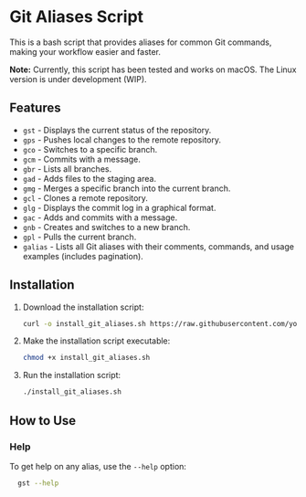 # Git Aliases Script

This is a bash script that provides aliases for common Git commands, making your workflow easier and faster.

**Note:** Currently, this script has been tested and works on macOS. The Linux version is under development (WIP).

## Features

- `gst` - Displays the current status of the repository.
- `gps` - Pushes local changes to the remote repository.
- `gco` - Switches to a specific branch.
- `gcm` - Commits with a message.
- `gbr` - Lists all branches.
- `gad` - Adds files to the staging area.
- `gmg` - Merges a specific branch into the current branch.
- `gcl` - Clones a remote repository.
- `glg` - Displays the commit log in a graphical format.
- `gac` - Adds and commits with a message.
- `gnb` - Creates and switches to a new branch.
- `gpl` - Pulls the current branch.
- `galias` - Lists all Git aliases with their comments, commands, and usage examples (includes pagination).

## Installation

1. Download the installation script:

    ```sh
    curl -o install_git_aliases.sh https://raw.githubusercontent.com/your-username/git-aliases-script/main/install_git_aliases.sh
    ```

2. Make the installation script executable:

    ```sh
    chmod +x install_git_aliases.sh
    ```

3. Run the installation script:

    ```sh
    ./install_git_aliases.sh
    ```

## How to Use

### Help

To get help on any alias, use the `--help` option:

  ```sh
    gst --help
  ```
